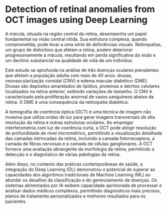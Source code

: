 # Detection of retinal anomalies from OCT images using Deep Learning

  A mácula, situada na região central da retina, desempenha um papel fundamental na visão central
nítida. Sua estrutura complexa, quando comprometida, pode levar a uma série de deficiências visuais.
Retinopatias, um grupo de distúrbios que afetam a retina, podem deteriorar progressivamente a mácula,
resultando em perda significativa da visão e um declínio substancial na qualidade de vida de um
indivíduo.

  Este estudo se aprofunda na análise de três doenças oculares prevalentes que afetam a população
adulta com mais de 40 anos: drusas, neovascularização coroidal (CNV) e edema macular diabético
(DME). Drusas são depósitos amarelados de lipídios, proteínas e detritos celulares localizados na retina
anterior, exibindo variações de tamanho. O CNV é caracterizado pela proliferação anormal de vasos
sanguíneos abaixo da retina. O DME é uma consequência da retinopatia diabética.

  A tomografia de coerência óptica (OCT) é uma técnica de imagem não invasiva que utiliza ondas de
luz para gerar imagens transversais de alta resolução da retina e outras estruturas oculares. Ao
empregar interferometria com luz de coerência curta, a OCT pode atingir resolução de profundidade de
nível micrométrico, permitindo a visualização detalhada das camadas intrincadas da retina, incluindo a
camada fotorreceptora, a camada de fibras nervosas e a camada de células ganglionares. A OCT
fornece uma avaliação abrangente da morfologia da retina, permitindo a detecção e o diagnóstico de
várias patologias da retina.

  Além disso, no contexto das práticas contemporâneas de saúde, a integração do Deep Learning (DL)
demonstrou o potencial de superar as capacidades dos algoritmos tradicionais de Machine Learning
(ML) ao abordar os desafios da classificação e do gerenciamento de doenças. Os sistemas alimentados
por IA exibem capacidade aprimorada de processar e analisar dados médicos complexos, permitindo
diagnósticos mais precisos, planos de tratamento personalizados e melhores resultados para os
pacientes.
